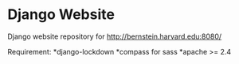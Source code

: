 Django Website
=====

Django website repository for http://bernstein.harvard.edu:8080/

Requirement:
*django-lockdown
*compass for sass
*apache >= 2.4

